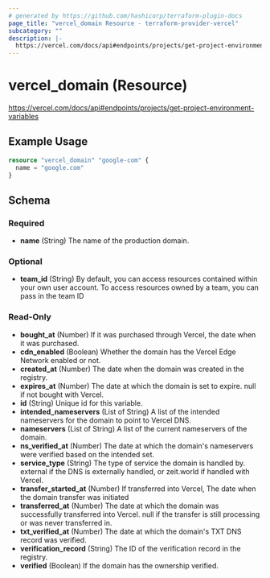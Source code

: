 ```yaml
---
# generated by https://github.com/hashicorp/terraform-plugin-docs
page_title: "vercel_domain Resource - terraform-provider-vercel"
subcategory: ""
description: |-
  https://vercel.com/docs/api#endpoints/projects/get-project-environment-variables
---
```


# vercel_domain (Resource)

https://vercel.com/docs/api#endpoints/projects/get-project-environment-variables

## Example Usage

```terraform
resource "vercel_domain" "google-com" {
  name = "google.com"
}
```

<!-- schema generated by tfplugindocs -->
## Schema

### Required

- **name** (String) The name of the production domain.

### Optional

- **team_id** (String) By default, you can access resources contained within your own user account. To access resources owned by a team, you can pass in the team ID

### Read-Only

- **bought_at** (Number) If it was purchased through Vercel, the date when it was purchased.
- **cdn_enabled** (Boolean) Whether the domain has the Vercel Edge Network enabled or not.
- **created_at** (Number) The date when the domain was created in the registry.
- **expires_at** (Number) The date at which the domain is set to expire. null if not bought with Vercel.
- **id** (String) Unique id for this variable.
- **intended_nameservers** (List of String) A list of the intended nameservers for the domain to point to Vercel DNS.
- **nameservers** (List of String) A list of the current nameservers of the domain.
- **ns_verified_at** (Number) The date at which the domain's nameservers were verified based on the intended set.
- **service_type** (String) The type of service the domain is handled by. external if the DNS is externally handled, or zeit.world if handled with Vercel.
- **transfer_started_at** (Number) If transferred into Vercel, The date when the domain transfer was initiated
- **transferred_at** (Number) The date at which the domain was successfully transferred into Vercel. null if the transfer is still processing or was never transferred in.
- **txt_verified_at** (Number) The date at which the domain's TXT DNS record was verified.
- **verification_record** (String) The ID of the verification record in the registry.
- **verified** (Boolean) If the domain has the ownership verified.


